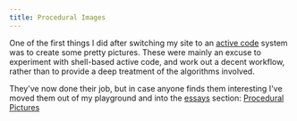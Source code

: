 ```yaml
---
title: Procedural Images
---
```


One of the first things I did after switching my site to an [active code](/essays/activecode/) system was to create some pretty pictures. These were mainly an excuse to experiment with shell-based active code, and work out a decent workflow, rather than to provide a deep treatment of the algorithms involved.

They've now done their job, but in case anyone finds them interesting I've moved them out of my playground and into the [essays](/essays.html) section: [Procedural Pictures](/essays/procedural/)
